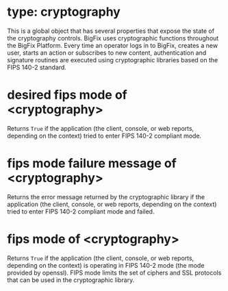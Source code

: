 # type: cryptography

This is a global object that has several properties that expose the state of the cryptography controls. BigFix uses cryptographic functions throughout the BigFix Platform. Every time an operator logs in to BigFix, creates a new user, starts an action or subscribes to new content, authentication and signature routines are executed using cryptographic libraries based on the FIPS 140-2 standard.

# desired fips mode of &lt;cryptography&gt;

Returns `True` if the application (the client, console, or web reports, depending on the context) tried to enter FIPS 140-2 compliant mode.

# fips mode failure message of &lt;cryptography&gt;

Returns the error message returned by the cryptographic library if the application (the client, console, or web reports, depending on the context) tried to enter FIPS 140-2 compliant mode and failed.

# fips mode of &lt;cryptography&gt;

Returns `True` if the application (the client, console, or web reports, depending on the context) is operating in FIPS 140-2 mode (the mode provided by openssl). FIPS mode limits the set of ciphers and SSL protocols that can be used in the cryptographic library.
